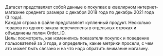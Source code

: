 Датасет представляет собой данные о покупках в ювелирном интернет-магазине среднего размера с декабря 2018 года по декабрь 2021 года (3 года). <br />
Каждая строка в файле представляет купленный продукт. Несколько товаров из одного заказа перечислены в отдельных строках и объединены полем Order_ID. <br />
Цель: посмотреть, как изменились показатели покупок и поведение пользователей за 3 года, и определить, какие метрики просели, с чем это может быть связано и на что надо обратить внимание магазину. <br />
